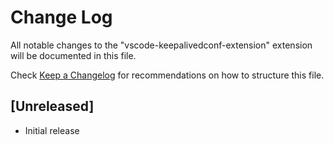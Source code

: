 # Change Log

All notable changes to the "vscode-keepalivedconf-extension" extension will be documented in this file.

Check [Keep a Changelog](http://keepachangelog.com/) for recommendations on how to structure this file.

## [Unreleased]

- Initial release